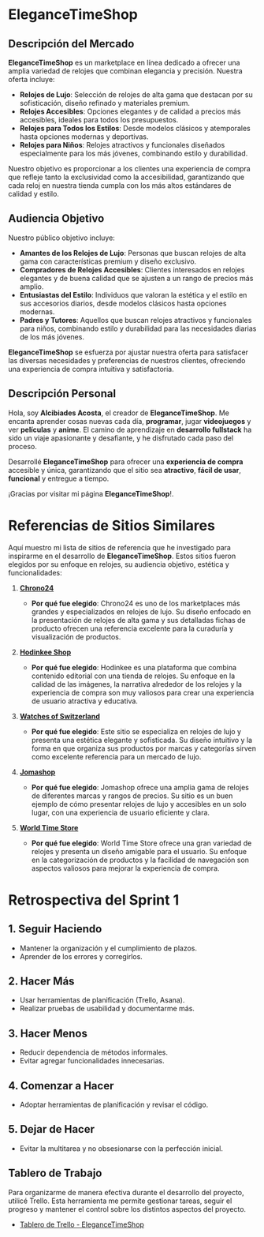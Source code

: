 # EleganceTimeShop

## Descripción del Mercado

**EleganceTimeShop** es un marketplace en línea dedicado a ofrecer una amplia variedad de relojes que combinan elegancia y precisión. Nuestra oferta incluye:

- **Relojes de Lujo**: Selección de relojes de alta gama que destacan por su sofisticación, diseño refinado y materiales premium.
- **Relojes Accesibles**: Opciones elegantes y de calidad a precios más accesibles, ideales para todos los presupuestos.
- **Relojes para Todos los Estilos**: Desde modelos clásicos y atemporales hasta opciones modernas y deportivas.
- **Relojes para Niños**: Relojes atractivos y funcionales diseñados especialmente para los más jóvenes, combinando estilo y durabilidad.

Nuestro objetivo es proporcionar a los clientes una experiencia de compra que refleje tanto la exclusividad como la accesibilidad, garantizando que cada reloj en nuestra tienda cumpla con los más altos estándares de calidad y estilo.

## Audiencia Objetivo

Nuestro público objetivo incluye:

- **Amantes de los Relojes de Lujo**: Personas que buscan relojes de alta gama con características premium y diseño exclusivo.
- **Compradores de Relojes Accesibles**: Clientes interesados en relojes elegantes y de buena calidad que se ajusten a un rango de precios más amplio.
- **Entusiastas del Estilo**: Individuos que valoran la estética y el estilo en sus accesorios diarios, desde modelos clásicos hasta opciones modernas.
- **Padres y Tutores**: Aquellos que buscan relojes atractivos y funcionales para niños, combinando estilo y durabilidad para las necesidades diarias de los más jóvenes.

**EleganceTimeShop** se esfuerza por ajustar nuestra oferta para satisfacer las diversas necesidades y preferencias de nuestros clientes, ofreciendo una experiencia de compra intuitiva y satisfactoria.

## Descripción Personal

Hola, soy **Alcibiades Acosta**, el creador de **EleganceTimeShop**. Me encanta aprender cosas nuevas cada día, **programar**, jugar **videojuegos** y ver **películas** y **anime**. El camino de aprendizaje en **desarrollo fullstack** ha sido un viaje apasionante y desafiante, y he disfrutado cada paso del proceso.

Desarrollé **EleganceTimeShop** para ofrecer una **experiencia de compra** accesible y única, garantizando que el sitio sea **atractivo**, **fácil de usar**, **funcional** y entregue a tiempo.

¡Gracias por visitar mi página **EleganceTimeShop**!.

# Referencias de Sitios Similares

Aquí muestro mi lista de sitios de referencia que he investigado para inspirarme en el desarrollo de **EleganceTimeShop**. Estos sitios fueron elegidos por su enfoque en relojes, su audiencia objetivo, estética y funcionalidades:

1. **[Chrono24](https://www.chrono24.com)**
   - **Por qué fue elegido**: Chrono24 es uno de los marketplaces más grandes y especializados en relojes de lujo. Su diseño enfocado en la presentación de relojes de alta gama y sus detalladas fichas de producto ofrecen una referencia excelente para la curaduría y visualización de productos.

2. **[Hodinkee Shop](https://shop.hodinkee.com)**
   - **Por qué fue elegido**: Hodinkee es una plataforma que combina contenido editorial con una tienda de relojes. Su enfoque en la calidad de las imágenes, la narrativa alrededor de los relojes y la experiencia de compra son muy valiosos para crear una experiencia de usuario atractiva y educativa.

3. **[Watches of Switzerland](https://www.watches-of-switzerland.co.uk)**
   - **Por qué fue elegido**: Este sitio se especializa en relojes de lujo y presenta una estética elegante y sofisticada. Su diseño intuitivo y la forma en que organiza sus productos por marcas y categorías sirven como excelente referencia para un mercado de lujo.

4. **[Jomashop](https://www.jomashop.com)**
   - **Por qué fue elegido**: Jomashop ofrece una amplia gama de relojes de diferentes marcas y rangos de precios. Su sitio es un buen ejemplo de cómo presentar relojes de lujo y accesibles en un solo lugar, con una experiencia de usuario eficiente y clara.

5. **[World Time Store](https://worldtimestore.com/)**
   - **Por qué fue elegido**: World Time Store ofrece una gran variedad de relojes y presenta un diseño amigable para el usuario. Su enfoque en la categorización de productos y la facilidad de navegación son aspectos valiosos para mejorar la experiencia de compra.


# Retrospectiva del Sprint 1

## 1. Seguir Haciendo
- Mantener la organización y el cumplimiento de plazos.
- Aprender de los errores y corregirlos.

## 2. Hacer Más
- Usar herramientas de planificación (Trello, Asana).
- Realizar pruebas de usabilidad y documentarme más.

## 3. Hacer Menos
- Reducir dependencia de métodos informales.
- Evitar agregar funcionalidades innecesarias.

## 4. Comenzar a Hacer
- Adoptar herramientas de planificación y revisar el código.

## 5. Dejar de Hacer
- Evitar la multitarea y no obsesionarse con la perfección inicial.

## Tablero de Trabajo
Para organizarme de manera efectiva durante el desarrollo del proyecto, utilicé Trello. Esta herramienta me permite gestionar tareas, seguir el progreso y mantener el control sobre los distintos aspectos del proyecto.

- [Tablero de Trello - EleganceTimeShop](https://trello.com/invite/b/66add0654360a21c3ee0576c/ATTI550dd1e39c6ac3a6898cb2ed5652da930AD5FCB5/desarrollo-elegancetimeshop)




